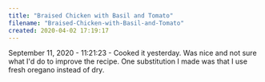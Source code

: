 ```yaml
---
title: "Braised Chicken with Basil and Tomato"
filename: "Braised-Chicken-with-Basil-and-Tomato"
created: 2020-04-02 17:19:17
---
```

September 11, 2020 - 11:21:23 - Cooked it yesterday. Was nice and not sure what I'd do to improve the recipe. One substitution I made was that I use fresh oregano instead of dry.

